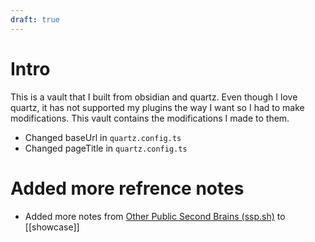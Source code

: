```yaml
---
draft: true
---
```

# Intro 
This is a vault that I built from obsidian and quartz. Even though I love quartz, it has not supported my plugins the way I want so I had to make modifications. This vault contains the modifications I made to them. 

- Changed baseUrl in `quartz.config.ts`
- Changed pageTitle in `quartz.config.ts`

# Added more refrence notes
- Added more notes from [Other Public Second Brains (ssp.sh)](https://www.ssp.sh/brain/other-public-second-brains/) to [[showcase]]